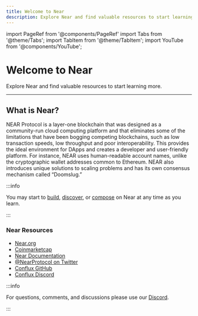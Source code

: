 ```yaml
---
title: Welcome to Near
description: Explore Near and find valuable resources to start learning more.
---
```


import PageRef from '@components/PageRef'
import Tabs from '@theme/Tabs';
import TabItem from '@theme/TabItem';
import YouTube from '@components/YouTube';

# Welcome to Near

Explore Near and find valuable resources to start learning more.

---

## What is Near?

NEAR Protocol is a layer-one blockchain that was designed as a community-run cloud computing platform and that eliminates some of the limitations that have been bogging competing blockchains, such as low transaction speeds, low throughput and poor interoperability. This provides the ideal environment for DApps and creates a developer and user-friendly platform. For instance, NEAR uses human-readable account names, unlike the cryptographic wallet addresses common to Ethereum. NEAR also introduces unique solutions to scaling problems and has its own consensus mechanism called “Doomslug.”

<YouTube videoId="aS_zb5Je4NI"/>

:::info

You may start to [build](../../../build/blockchain/near), [discover](../../../discover/introduction), or [compose](../../../compose/blockchain/near) on Near at any time as you learn.

:::

### Near Resources

- [Near.org](https://near.org/)
- [Coinmarketcap](https://coinmarketcap.com/currencies/near-protocol/)
- [Near Documentation](https://docs.near.org/docs/develop/basics/getting-started)
- [@NearProtocol on Twitter](https://twitter.com/NEARProtocol)
- [Conflux GitHub](https://github.com/near)
- [Conflux Discord](https://discord.com/invite/UY9Xf2k)

:::info

For questions, comments, and discussions please use our [Discord](https://discord.com/invite/uqecGxg).

:::
